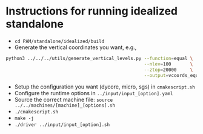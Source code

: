 # Instructions for running idealized standalone

* `cd PAM/standalone/idealized/build`
* Generate the vertical coordinates you want, e.g.,
```bash
python3 ../../../utils/generate_vertical_levels.py --function=equal \
                                                   --nlev=100       \
                                                   --ztop=20000     \
                                                   --output=vcoords_equal_100_20km.nc
```
* Setup the configuration you want (dycore, micro, sgs) in `cmakescript.sh`
* Configure the runtime options in `../input/input_[option].yaml`
* Source the correct machine file: `source ../../machines/[machine]_[options].sh`
* `./cmakescript.sh`
* `make -j`
* `./driver ../input/input_[option].sh`

